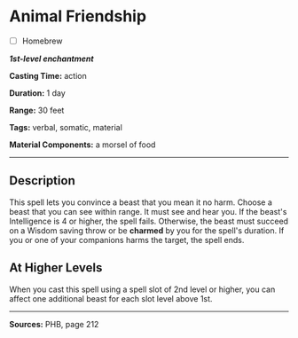 # Animal Friendship

- [ ] Homebrew

***1st-level enchantment***

**Casting Time:** action

**Duration:** 1 day

**Range:** 30 feet

**Tags:** verbal, somatic, material

**Material Components:** a morsel of food

---

## Description
This spell lets you convince a beast that you mean it no harm.
Choose a beast that you can see within range.
It must see and hear you.
If the beast's Intelligence is 4 or higher, the spell fails.
Otherwise, the beast must succeed on a Wisdom saving throw or be **charmed** by you for the spell's duration.
If you or one of your companions harms the target, the spell ends.

## At Higher Levels
When you cast this spell using a spell slot of 2nd level or higher, you can affect one additional beast for each slot level above 1st.

---

**Sources:** PHB, page 212

